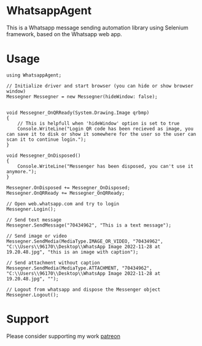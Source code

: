 # WhatsappAgent
This is a Whatsapp message sending automation library using Selenium framework, based on the Whatsapp web app.
# Usage
```
using WhatsappAgent;

// Initialize driver and start browser (you can hide or show browser window)
Messegner Messegner = new Messegner(hideWindow: false);


void Messegner_OnQRReady(System.Drawing.Image qrbmp)
{
    // This is helpfull when 'hideWindow' option is set to true
    Console.WriteLine("Login QR code has been recieved as image, you can save it to disk or show it somewhere for the user so the user can scan it to continue login.");
}

void Messegner_OnDisposed()
{
    Console.WriteLine("Messenger has been disposed, you can't use it anymore.");
}

Messegner.OnDisposed += Messegner_OnDisposed;
Messegner.OnQRReady += Messegner_OnQRReady;

// Open web.whatsapp.com and try to login
Messegner.Login();

// Send text message
Messegner.SendMessage("70434962", "This is a text message");

// Send image or video
Messegner.SendMedia(MediaType.IMAGE_OR_VIDEO, "70434962", "C:\\Users\\96170\\Desktop\\WhatsApp Image 2022-11-28 at 19.20.48.jpg", "this is an image with caption");

// Send attachment without caption
Messegner.SendMedia(MediaType.ATTACHMENT, "70434962", "C:\\Users\\96170\\Desktop\\WhatsApp Image 2022-11-28 at 19.20.48.jpg", "");

// Logout from whatsapp and dispose the Messenger object
Messegner.Logout();

```

# Support
Please consider supporting my work [patreon](https://patreon.com/user?u=67136083&utm_medium=clipboard_copy&utm_source=copyLink&utm_campaign=creatorshare_creator&utm_content=join_link)
